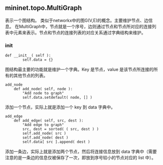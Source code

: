 ## mininet.topo.MultiGraph
表示一个图结构。
类似于networkx中的图G(V,E)的概念。主要维护节点、边信息。
在MultiGraph中，节点就是一个序号，边则通过节点和节点所对应的连接列表中元素来表示。节点和节点的连接列表的对应关系通过字典结构来维护。

### __init__
```
def __init__( self ):
        self.data = {}
```
图结构最主要的功能就是维护一个字典。Key 是节点，value 是该节点所连接的所有的其他节点的列表。
```
add_node
    def add_node( self, node ):
        "Add node to graph"
        self.data.setdefault( node, [] )
```
添加一个节点，实际上就是添加一个 key 到 data 字典中。
```
add_edge
    def add_edge( self, src, dest ):
        "Add edge to graph"
        src, dest = sorted( ( src, dest ) )
        self.add_node( src )
        self.add_node( dest )
        self.data[ src ].append( dest )
```
添加一条边，实际上就是添加两个节点，然后将连接信息放到 data 字典中（需要注意的是一条边的信息仅被保存了一次，即放到序号较小的节点对应的 list 中）。
